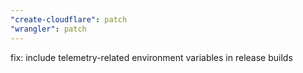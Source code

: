 ```yaml
---
"create-cloudflare": patch
"wrangler": patch
---
```


fix: include telemetry-related environment variables in release builds
